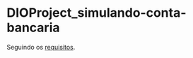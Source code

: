 ﻿# DIOProject_simulando-conta-bancaria

Seguindo os [requisitos]([https://github.com/digitalinnovationone/trilha-java-basico/tree/main/desafios/sintaxe](https://github.com/digitalinnovationone/trilha-java-basico/tree/main/desafios/sintaxe)).
